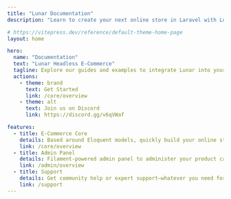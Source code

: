 ```yaml
---
title: "Lunar Documentation"
description: "Learn to create your next online store in Laravel with Lunar E-Commerce."

# https://vitepress.dev/reference/default-theme-home-page
layout: home

hero:
  name: "Documentation"
  text: "Lunar Headless E‑Commerce"
  tagline: Explore our guides and examples to integrate Lunar into your Laravel application.
  actions:
    - theme: brand
      text: Get Started
      link: /core/overview
    - theme: alt
      text: Join us on Discord
      link: https://discord.gg/v6qVWaf

features:
  - title: E-Commerce Core
    details: Based around Eloquent models, quickly build your online store in any Laravel stack.
    link: /core/overview
  - title: Admin Panel
    details: Filament-powered admin panel to administer your product catalog, customers, orders and much more.
    link: /admin/overview
  - title: Support
    details: Get community help or expert support—whatever you need for your Lunar-powered project.
    link: /support
---
```

